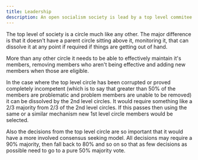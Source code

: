```yaml
---
title: Leadership
description: An open socialism society is lead by a top level commitee or 'circle' with descisions made with a consensus seeking model.
---
```


The top level of society is a circle much like any other. The major difference is that it doesn't have a parent circle sitting above it, monitoring it, that can dissolve it at any point if required if things are getting out of hand.

More than any other circle it needs to be able to effectively maintain it's members, removing members who aren't being effective and adding new members when those are eligible.

In the case where the top level circle has been corrupted or proved completely incompetent (which is to say that greater than 50% of the members are problematic and problem members are unable to be removed) it can be dissolved by the 2nd level circles. It would require something like a 2/3 majority from 2/3 of the 2nd level circles. If this passes then using the same or a similar mechanism new 1st level circle members would be selected.

Also the decisions from the top level circle are so important that it would have a more involved consensus seeking model. All decisions may require a 90% majority, then fall back to 80% and so on so that as few decisions as possible need to go to a pure 50% majority vote.

